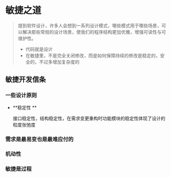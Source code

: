 # 敏捷之道

> 提到软件设计，许多人会想到一系列设计模式，哪些模式用于哪些场景，可以解决那些常规的设计场景，使我们的程序结构更加优雅，增强可读性与可维护性。
>
> * 代码就是设计
> * 在敏捷里，不是完全关闭修改，而是如何保障持续的修改是稳定的，安全的，不过多增加复杂度的

## 敏捷开发信条

### 一些设计原则

* **稳定性  **
  
  接口稳定性，结构稳定性，在需求变更重构时功能模块的稳定性体现了设计的粒度张弛度
  

### 需求是最易变也是最难应付的

### 机动性

### 敏捷是过程



